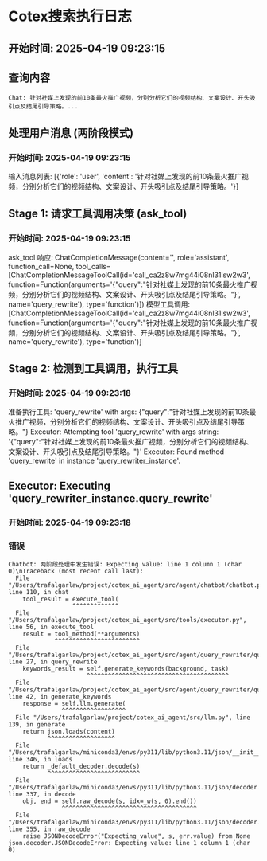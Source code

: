 # Cotex搜索执行日志

## 开始时间: 2025-04-19 09:23:15


## 查询内容
```
Chat: 针对社媒上发现的前10条最火推广视频，分别分析它们的视频结构、文案设计、开头吸引点及结尾引导策略。...
```


## 处理用户消息 (两阶段模式)
### 开始时间: 2025-04-19 09:23:15

输入消息列表: [{'role': 'user', 'content': '针对社媒上发现的前10条最火推广视频，分别分析它们的视频结构、文案设计、开头吸引点及结尾引导策略。'}]

## Stage 1: 请求工具调用决策 (ask_tool)
### 开始时间: 2025-04-19 09:23:15

ask_tool 响应: ChatCompletionMessage(content='', role='assistant', function_call=None, tool_calls=[ChatCompletionMessageToolCall(id='call_ca2z8w7mg44i08nl31lsw2w3', function=Function(arguments='{"query":"针对社媒上发现的前10条最火推广视频，分别分析它们的视频结构、文案设计、开头吸引点及结尾引导策略。"}', name='query_rewrite'), type='function')])
模型工具调用: [ChatCompletionMessageToolCall(id='call_ca2z8w7mg44i08nl31lsw2w3', function=Function(arguments='{"query":"针对社媒上发现的前10条最火推广视频，分别分析它们的视频结构、文案设计、开头吸引点及结尾引导策略。"}', name='query_rewrite'), type='function')]

## Stage 2: 检测到工具调用，执行工具
### 开始时间: 2025-04-19 09:23:18

准备执行工具: 'query_rewrite' with args: {"query":"针对社媒上发现的前10条最火推广视频，分别分析它们的视频结构、文案设计、开头吸引点及结尾引导策略。"}
Executor: Attempting tool 'query_rewrite' with args string: '{"query":"针对社媒上发现的前10条最火推广视频，分别分析它们的视频结构、文案设计、开头吸引点及结尾引导策略。"}'
Executor: Found method 'query_rewrite' in instance 'query_rewriter_instance'.

## Executor: Executing 'query_rewriter_instance.query_rewrite'
### 开始时间: 2025-04-19 09:23:18


### 错误
```
Chatbot: 两阶段处理中发生错误: Expecting value: line 1 column 1 (char 0)\nTraceback (most recent call last):
  File "/Users/trafalgarlaw/project/cotex_ai_agent/src/agent/chatbot/chatbot.py", line 110, in chat
    tool_result = execute_tool(
                  ^^^^^^^^^^^^^
  File "/Users/trafalgarlaw/project/cotex_ai_agent/src/tools/executor.py", line 56, in execute_tool
    result = tool_method(**arguments)
             ^^^^^^^^^^^^^^^^^^^^^^^^
  File "/Users/trafalgarlaw/project/cotex_ai_agent/src/agent/query_rewriter/query_rewriter.py", line 27, in query_rewrite
    keywords_result = self.generate_keywords(background, task)
                      ^^^^^^^^^^^^^^^^^^^^^^^^^^^^^^^^^^^^^^^^
  File "/Users/trafalgarlaw/project/cotex_ai_agent/src/agent/query_rewriter/query_rewriter.py", line 42, in generate_keywords
    response = self.llm.generate(
               ^^^^^^^^^^^^^^^^^^
  File "/Users/trafalgarlaw/project/cotex_ai_agent/src/llm.py", line 139, in generate
    return json.loads(content)
           ^^^^^^^^^^^^^^^^^^^
  File "/Users/trafalgarlaw/miniconda3/envs/py311/lib/python3.11/json/__init__.py", line 346, in loads
    return _default_decoder.decode(s)
           ^^^^^^^^^^^^^^^^^^^^^^^^^^
  File "/Users/trafalgarlaw/miniconda3/envs/py311/lib/python3.11/json/decoder.py", line 337, in decode
    obj, end = self.raw_decode(s, idx=_w(s, 0).end())
               ^^^^^^^^^^^^^^^^^^^^^^^^^^^^^^^^^^^^^^
  File "/Users/trafalgarlaw/miniconda3/envs/py311/lib/python3.11/json/decoder.py", line 355, in raw_decode
    raise JSONDecodeError("Expecting value", s, err.value) from None
json.decoder.JSONDecodeError: Expecting value: line 1 column 1 (char 0)

```

